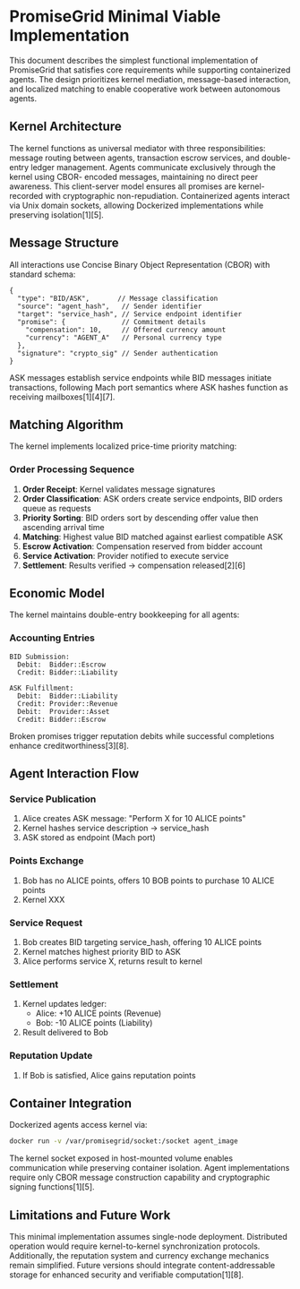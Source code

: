 # PromiseGrid Minimal Viable Implementation

This document describes the simplest functional implementation of PromiseGrid
that satisfies core requirements while supporting containerized agents. The
design prioritizes kernel mediation, message-based interaction, and localized
matching to enable cooperative work between autonomous agents.

## Kernel Architecture

The kernel functions as universal mediator with three responsibilities: message
routing between agents, transaction escrow services, and double-entry ledger
management. Agents communicate exclusively through the kernel using CBOR-
encoded messages, maintaining no direct peer awareness. This client-server model
ensures all promises are kernel-recorded with cryptographic non-repudiation.
Containerized agents interact via Unix domain sockets, allowing Dockerized
implementations while preserving isolation[1][5].

## Message Structure

All interactions use Concise Binary Object Representation (CBOR) with standard
schema:
```cbor
{
  "type": "BID/ASK",       // Message classification
  "source": "agent_hash",   // Sender identifier
  "target": "service_hash", // Service endpoint identifier
  "promise": {              // Commitment details
    "compensation": 10,     // Offered currency amount
    "currency": "AGENT_A"   // Personal currency type
  },
  "signature": "crypto_sig" // Sender authentication
}
```
ASK messages establish service endpoints while BID messages initiate
transactions, following Mach port semantics where ASK hashes function as
receiving mailboxes[1][4][7].

## Matching Algorithm

The kernel implements localized price-time priority matching:

### Order Processing Sequence
1. **Order Receipt**: Kernel validates message signatures
2. **Order Classification**: ASK orders create service endpoints, BID orders
   queue as requests
3. **Priority Sorting**: BID orders sort by descending offer value then
   ascending arrival time
4. **Matching**: Highest value BID matched against earliest compatible ASK
5. **Escrow Activation**: Compensation reserved from bidder account
6. **Service Activation**: Provider notified to execute service
7. **Settlement**: Results verified → compensation released[2][6]

## Economic Model

The kernel maintains double-entry bookkeeping for all agents:

### Accounting Entries
```
BID Submission:
  Debit:  Bidder::Escrow
  Credit: Bidder::Liability

ASK Fulfillment:
  Debit:  Bidder::Liability
  Credit: Provider::Revenue
  Debit:  Provider::Asset
  Credit: Bidder::Escrow
```
Broken promises trigger reputation debits while successful completions
enhance creditworthiness[3][8].

## Agent Interaction Flow

### Service Publication
1. Alice creates ASK message: "Perform X for 10 ALICE points"
2. Kernel hashes service description → service_hash
3. ASK stored as endpoint (Mach port)

### Points Exchange 
1. Bob has no ALICE points, offers 10 BOB points to purchase 10 ALICE points
2. Kernel XXX

### Service Request
1. Bob creates BID targeting service_hash, offering 10 ALICE points
2. Kernel matches highest priority BID to ASK
3. Alice performs service X, returns result to kernel

### Settlement
1. Kernel updates ledger:
   - Alice: +10 ALICE points (Revenue)
   - Bob: -10 ALICE points (Liability)
2. Result delivered to Bob

### Reputation Update
1. If Bob is satisfied, Alice gains reputation points

## Container Integration

Dockerized agents access kernel via:
```bash
docker run -v /var/promisegrid/socket:/socket agent_image
```
The kernel socket exposed in host-mounted volume enables communication while
preserving container isolation. Agent implementations require only CBOR message
construction capability and cryptographic signing functions[1][5].

## Limitations and Future Work

This minimal implementation assumes single-node deployment. Distributed
operation would require kernel-to-kernel synchronization protocols.
Additionally, the reputation system and currency exchange mechanics remain
simplified. Future versions should integrate content-addressable storage
for enhanced security and verifiable computation[1][8].
